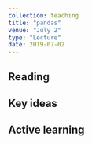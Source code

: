 ```yaml
---
collection: teaching
title: "pandas"
venue: "July 2"
type: "Lecture"
date: 2019-07-02
---
```


## Reading

## Key ideas

## Active learning
